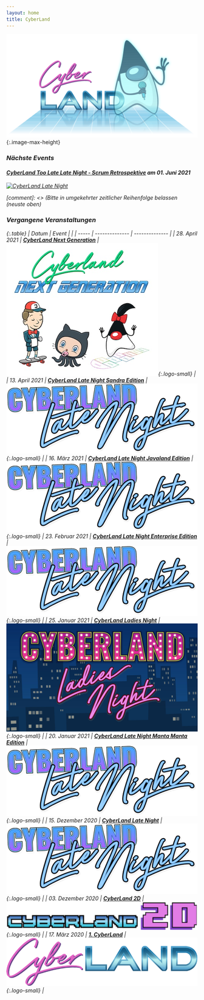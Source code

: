 ```yaml
---
layout: home
title: CyberLand
---
```


![cyberland](/assets/logo/cyberland_light_bg.png){:.image-max-height}


### <i class="fas fa-calendar" /> Nächste Events

#### [CyberLand Too Late Late Night - Scrum Retrospektive](/2021-05-too-late-late-night/) am 01. Juni 2021

[![CyberLand Late Night](/assets/logo/cyberland-late-night-banner)](/2021-05-too-late-late-night/)


[comment]: <> (Bitte in umgekehrter zeitlicher Reihenfolge belassen (neuste oben)

### <i class="fas fa-calendar-check" /> Vergangene Veranstaltungen

{:.table}
| Datum | Event          |                |
| ----- | -------------- | -------------- |
| 28. April 2021 | __[CyberLand Next Generation](/2021-04-next-generation/)__ | ![Logo Next Generation](/assets/logo/nextGen.jpg){:.logo-small} |
| 13. April 2021 | __[CyberLand Late Night Sandra Edition](/2021-04-late-night-sandra-edition/)__ | ![Logo CyberLand LateNight](/assets/logo/cyberland-late-night-logo.png){:.logo-small} |
| 16. März 2021 | __[CyberLand Late Night Javaland Edition](/2021-03-late-night-javaland-edition/)__ | ![Logo CyberLand Late Night](/assets/logo/cyberland-late-night-logo.png){:.logo-small}
| 23. Februar 2021 | __[CyberLand Late Night Enterprise Edition](/2021-02-late-night-enterprise-edition)__ | ![Logo CyberLand Late Night](/assets/logo/cyberland-late-night-logo.png){:.logo-small} |
| 25. Januar 2021 | __[CyberLand Ladies Night](2021-01-ladies-night/)__ | ![Logo CyberLand Ladies Night](/assets/logo/cyberland-Ladies-Night.jpg){:.logo-small} |
| 20. Januar 2021 | __[CyberLand Late Night Manta Manta Edition](/2021-01-late-night-manta-edition)__ | ![Logo CyberLand Late Night](/assets/logo/cyberland-late-night-logo.png){:.logo-small} |
| 15. Dezember 2020 | __[CyberLand Late Night](/2020-12-late-night)__ | ![Logo CyberLand Late Night](/assets/logo/cyberland-late-night-logo.png){:.logo-small} |
| 03. Dezember 2020 | __[CyberLand 2D](/2020-12-2D)__ | ![Logo CyberLand 2D](/assets/logo/2D_schrift.png){:.logo-small} |
| 17. März 2020 | __[1. CyberLand](/2020-03)__ | ![Logo CyberLand](/assets/logo/logo-header.png){:.logo-small} |
